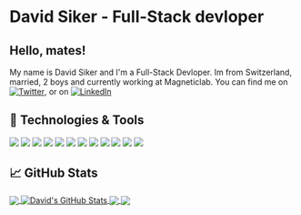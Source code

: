 # David Siker - Full-Stack devloper

## Hello, mates! 
My name is David Siker and I'm a Full-Stack Devloper. Im from Switzerland, married, 2 boys and currently working at Magneticlab.
You can find me on [![Twitter][1.2]][1],  or on [![LinkedIn][3.2]][3]

## 🔧 Technologies & Tools
![](https://img.shields.io/badge/Platform-Windows-informational?style=flat&logo=windows&logoColor=white&color=0b7cbd)
![](https://img.shields.io/badge/Platform-Linux-informational?style=flat&logo=linux&logoColor=white&color=0b7cbd)
![](https://img.shields.io/badge/Platform-Raspberry_PI-informational?style=flat&logo=raspberry-pi&logoColor=white&color=0b7cbd)
![](https://img.shields.io/badge/Code-PHP-informational?style=flat&logo=php&logoColor=white&color=0b7cbd)
![](https://img.shields.io/badge/Code-Python-informational?style=flat&logo=python&logoColor=white&color=0b7cbd)
![](https://img.shields.io/badge/Code-JavaScript-informational?style=flat&logo=javascript&logoColor=white&color=0b7cbd)
![](https://img.shields.io/badge/Code-jQuery-informational?style=flat&logo=jquery&logoColor=white&color=0b7cbd)
![](https://img.shields.io/badge/Code-SCSS-informational?style=flat&logo=css3&logoColor=white&color=0b7cbd)
![](https://img.shields.io/badge/Tools-PostgreSQL-informational?style=flat&logo=postgresql&logoColor=white&color=0b7cbd)
![](https://img.shields.io/badge/Tools-MySQL-informational?style=flat&logo=mysql&logoColor=white&color=0b7cbd)
![](https://img.shields.io/badge/Framework-Django-informational?style=flat&logo=django&logoColor=white&color=0b7cbd)
![](https://img.shields.io/badge/Framework-Symfony-informational?style=flat&logo=symfony&logoColor=white&color=0b7cbd)

## &#x1f4c8; GitHub Stats

<a href="https://github.com/sp4tz7/sp4tz7">
  <img align="center" src="https://github-readme-stats.vercel.app/api/top-langs/?username=sp4tz7&hide=java,html&title_color=ffffff&text_color=c9cacc&icon_color=0b7cbd&bg_color=1d1f21" />
</a>
<a href="https://github.com/sp4tz7/sp4tz7">
  <img align="center" src="https://github-readme-stats.vercel.app/api?username=sp4tz7&show_icons=true&line_height=27&count_private=true&title_color=ffffff&text_color=c9cacc&icon_color=0b7cbd&bg_color=1d1f21" alt="David's GitHub Stats" />
</a>

<a href="https://github.com/sp4tz7/OC_P5">
  <img align="center" src="https://github-readme-stats.vercel.app/api/pin/?username=sp4tz7&repo=OC_P5&title_color=ffffff&text_color=c9cacc&icon_color=0b7cbd&bg_color=1d1f21" />
</a>
<a href="https://github.com/sp4tz7/OC_P6">
  <img align="center" src="https://github-readme-stats.vercel.app/api/pin/?username=sp4tz7&repo=OC_P6&title_color=ffffff&text_color=c9cacc&icon_color=0b7cbd&bg_color=1d1f21" />
</a>

<!-- icons without padding -->

[1.2]: http://i.imgur.com/wWzX9uB.png (Follow me on Twitter) 
[3.2]: https://raw.githubusercontent.com/MartinHeinz/MartinHeinz/master/linkedin-3-16.png (Follow me on LinkedIn)
 

[1]: https://twitter.com/sp4tz 
[3]: https://www.linkedin.com/in/siker/
[4]: https://siker.ch
